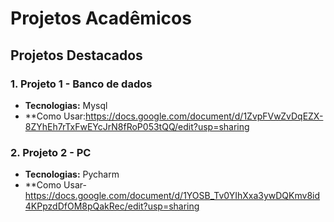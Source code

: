 # Projetos Acadêmicos


## Projetos Destacados

### 1. Projeto 1 - Banco de dados
- **Tecnologias:** Mysql
- **Como Usar:https://docs.google.com/document/d/1ZvpFVwZvDqEZX-8ZYhEh7rTxFwEYcJrN8fRoP053tQQ/edit?usp=sharing

 ### 2. Projeto 2  - PC
- **Tecnologias:** Pycharm
- **Como Usar-https://docs.google.com/document/d/1YOSB_Tv0YIhXxa3ywDQKmv8id4KPpzdDfOM8pQakRec/edit?usp=sharing
